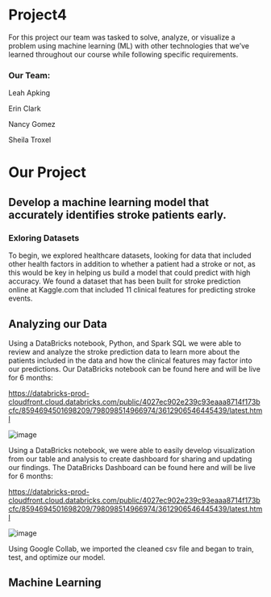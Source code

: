 # Project4

For this project our team was tasked to solve, analyze, or visualize a problem using machine learning (ML) with other technologies that we’ve learned throughout our course while following specific requirements.

### Our Team: 

Leah Apking

Erin Clark

Nancy Gomez

Sheila Troxel

# Our Project
## Develop a machine learning model that accurately identifies stroke patients early.

### Exloring Datasets

To begin, we explored healthcare datasets, looking for data that included other health factors in addition to whether a patient had a stroke or not, as this would be key in helping us build a model that could predict with high accuracy. We found a dataset that has been built for stroke prediction online at Kaggle.com that included 11 clinical features for predicting stroke events.

## Analyzing our Data

Using a DataBricks notebook, Python, and Spark SQL we were able to review and analyze the stroke prediction data to learn more about the patients included in the data and how the clinical features may factor into our predictions. Our DataBricks notebook can be found here and will be live for 6 months:

https://databricks-prod-cloudfront.cloud.databricks.com/public/4027ec902e239c93eaaa8714f173bcfc/8594694501698209/798098514966974/3612906546445439/latest.html


![image](https://github.com/Erink8/Project4/assets/117420486/58fec26e-1d78-4947-a052-2496b61f05de)

Using a DataBricks notebook, we were able to easily develop visualization from our table and analysis to create dashboard for sharing and updating our findings. The DataBricks Dashboard can be found here and will be live for 6 months: 

https://databricks-prod-cloudfront.cloud.databricks.com/public/4027ec902e239c93eaaa8714f173bcfc/8594694501698209/798098514966974/3612906546445439/latest.html

![image](https://github.com/Erink8/Project4/assets/117420486/e82b346d-b1d0-49dd-94b5-627a2cd245d7)

Using Google Collab, we imported the cleaned csv file and began to train, test, and optimize our model.

## Machine Learning

